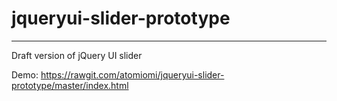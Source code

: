 # jqueryui-slider-prototype
___________________________________________________
Draft version of jQuery UI slider

Demo: https://rawgit.com/atomiomi/jqueryui-slider-prototype/master/index.html
